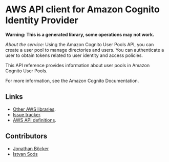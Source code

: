 # AWS API client for Amazon Cognito Identity Provider

**Warning: This is a generated library, some operations may not work.**

*About the service:*
Using the Amazon Cognito User Pools API, you can create a user pool to
manage directories and users. You can authenticate a user to obtain tokens
related to user identity and access policies.

This API reference provides information about user pools in Amazon Cognito
User Pools.

For more information, see the Amazon Cognito Documentation.

## Links

- [Other AWS libraries](https://github.com/agilord/aws_client/tree/master/generated).
- [Issue tracker](https://github.com/agilord/aws_client/issues).
- [AWS API definitions](https://github.com/aws/aws-sdk-js/tree/master/apis).

## Contributors

- [Jonathan Böcker](https://github.com/Schwusch)
- [Istvan Soós](https://github.com/isoos)


